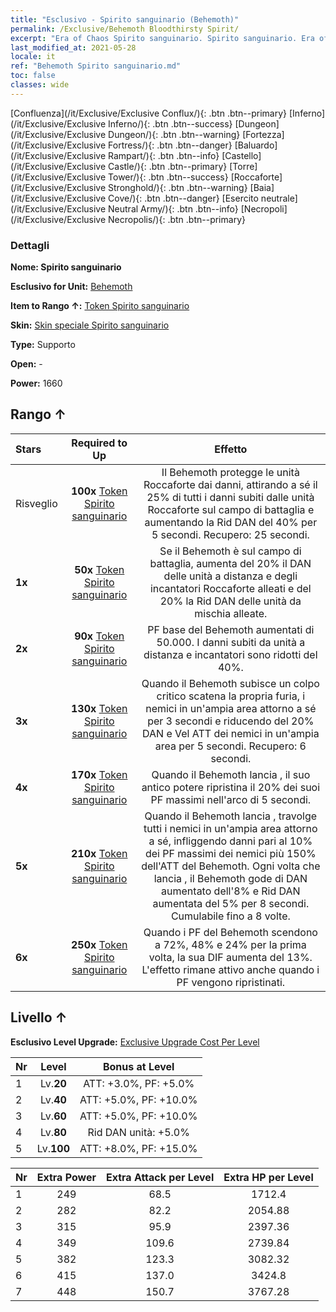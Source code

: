 ```yaml
---
title: "Esclusivo - Spirito sanguinario (Behemoth)"
permalink: /Exclusive/Behemoth Bloodthirsty Spirit/
excerpt: "Era of Chaos Spirito sanguinario. Spirito sanguinario. Era of Chaos Esclusivo Spirito sanguinario. Behemoth Esclusivo."
last_modified_at: 2021-05-28
locale: it
ref: "Behemoth Spirito sanguinario.md"
toc: false
classes: wide
---
```

 [Confluenza](/it/Exclusive/Exclusive Conflux/){: .btn .btn--primary} [Inferno](/it/Exclusive/Exclusive Inferno/){: .btn .btn--success} [Dungeon](/it/Exclusive/Exclusive Dungeon/){: .btn .btn--warning} [Fortezza](/it/Exclusive/Exclusive Fortress/){: .btn .btn--danger} [Baluardo](/it/Exclusive/Exclusive Rampart/){: .btn .btn--info} [Castello](/it/Exclusive/Exclusive Castle/){: .btn .btn--primary} [Torre](/it/Exclusive/Exclusive Tower/){: .btn .btn--success} [Roccaforte](/it/Exclusive/Exclusive Stronghold/){: .btn .btn--warning} [Baia](/it/Exclusive/Exclusive Cove/){: .btn .btn--danger} [Esercito neutrale](/it/Exclusive/Exclusive Neutral Army/){: .btn .btn--info} [Necropoli](/it/Exclusive/Exclusive Necropolis/){: .btn .btn--primary} 

### Dettagli
 **Nome: Spirito sanguinario** 

 **Esclusivo for Unit:** [Behemoth](/it/units/Behemoth/) 

 **Item to Rango ↑:** [Token Spirito sanguinario](/ItemsIT/con_982/)

 **Skin:** [Skin speciale Spirito sanguinario](/ItemsIT/con_650/)

 **Type:** Supporto

 **Open:** -

 **Power:** 1660

## Rango ↑

  |     Stars    |  Required to Up | Effetto |
  |:-------------|:---------------:|:---------------:|
  |  Risveglio  | **100x** [Token Spirito sanguinario](/ItemsIT/con_982/) | <Spirito della Roccaforte> Il Behemoth protegge le unità Roccaforte dai danni, attirando a sé il 25% di tutti i danni subiti dalle unità Roccaforte sul campo di battaglia e aumentando la Rid DAN del 40% per 5 secondi. Recupero: 25 secondi. |
  | **1x** <i class="fas fa-star"/> | **50x** [Token Spirito sanguinario](/ItemsIT/con_982/) | Se il Behemoth è sul campo di battaglia, aumenta del 20% il DAN delle unità a distanza e degli incantatori Roccaforte alleati e del 20% la Rid DAN delle unità da mischia alleate. |
  | **2x** <i class="fas fa-star"/> | **90x** [Token Spirito sanguinario](/ItemsIT/con_982/) | PF base del Behemoth aumentati di 50.000. I danni subiti da unità a distanza e incantatori sono ridotti del 40%. |
  | **3x** <i class="fas fa-star"/> | **130x** [Token Spirito sanguinario](/ItemsIT/con_982/) | <Behemoth inarrestabile> Quando il Behemoth subisce un colpo critico scatena la propria furia, <stordendo> i nemici in un'ampia area attorno a sé per 3 secondi e riducendo del 20% DAN e Vel ATT dei nemici in un'ampia area per 5 secondi. Recupero: 6 secondi. |
  | **4x** <i class="fas fa-star"/> | **170x** [Token Spirito sanguinario](/ItemsIT/con_982/) | Quando il Behemoth lancia <Spirito della Roccaforte>, il suo antico potere ripristina il 20% dei suoi PF massimi nell'arco di 5 secondi. |
  | **5x** <i class="fas fa-star"/> | **210x** [Token Spirito sanguinario](/ItemsIT/con_982/) | Quando il Behemoth lancia <Behemoth inarrestabile>, travolge tutti i nemici in un'ampia area attorno a sé, infliggendo danni pari al 10% dei PF massimi dei nemici più 150% dell'ATT del Behemoth. Ogni volta che lancia <Behemoth inarrestabile>, il Behemoth gode di DAN aumentato dell'8% e Rid DAN aumentata del 5% per 8 secondi. Cumulabile fino a 8 volte. |
  | **6x** <i class="fas fa-star"/> | **250x** [Token Spirito sanguinario](/ItemsIT/con_982/) | <Frenesia bellica> Quando i PF del Behemoth scendono a 72%, 48% e 24% per la prima volta, la sua DIF aumenta del 13%. L'effetto rimane attivo anche quando i PF vengono ripristinati. |


## Livello ↑
 **Esclusivo Level Upgrade:** [Exclusive Upgrade Cost Per Level](/Exclusive/ExclusiveUpgradeCostPerLevel/)

  |  Nr  |   Level  | Bonus at Level |
  |:-----|:--------:|:--------------:|
  | 1 | Lv.**20** | ATT: +3.0%, PF: +5.0% |
  | 2 | Lv.**40** | ATT: +5.0%, PF: +10.0% |
  | 3 | Lv.**60** | ATT: +5.0%, PF: +10.0% |
  | 4 | Lv.**80** | Rid DAN unità: +5.0% |
  | 5 | Lv.**100** | ATT: +8.0%, PF: +15.0% |


  |  Nr  |  Extra Power | Extra Attack per Level | Extra HP per Level |
  |:-----|:--------:|:--------:|:--------:|
  | 1 | 249 | 68.5 | 1712.4 |
  | 2 | 282 | 82.2 | 2054.88 |
  | 3 | 315 | 95.9 | 2397.36 |
  | 4 | 349 | 109.6 | 2739.84 |
  | 5 | 382 | 123.3 | 3082.32 |
  | 6 | 415 | 137.0 | 3424.8 |
  | 7 | 448 | 150.7 | 3767.28 |


